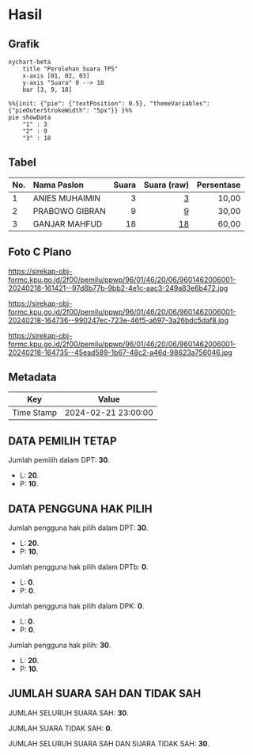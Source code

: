 # Hasil

## Grafik

```mermaid
xychart-beta
    title "Perolehan Suara TPS"
    x-axis [01, 02, 03]
    y-axis "Suara" 0 --> 18
    bar [3, 9, 18]
```

```mermaid
%%{init: {"pie": {"textPosition": 0.5}, "themeVariables": {"pieOuterStrokeWidth": "5px"}} }%%
pie showData
    "1" : 3
    "2" : 9
    "3" : 18
```

## Tabel

| No. | Nama Paslon    | Suara | Suara (raw) | Persentase |
|:--- |:-------------- | -----:| -----------:| ----------:|
| 1   | ANIES MUHAIMIN | 3     | [3][p-1]    | 10,00      |
| 2   | PRABOWO GIBRAN | 9     | [9][p-2]    | 30,00      |
| 3   | GANJAR MAHFUD  | 18    | [18][p-3]   | 60,00      |


[p-1]: https://github.com/gigit-pemilu/pemilu-2024-96-papua-barat-daya/blob/main/pilpres/hitung-suara/sub/96-papua-barat-daya/sub/01-sorong/sub/46-sunook/sub/2006-sulya/sub/001-tps/sub/paslon-1.txt
[p-2]: https://github.com/gigit-pemilu/pemilu-2024-96-papua-barat-daya/blob/main/pilpres/hitung-suara/sub/96-papua-barat-daya/sub/01-sorong/sub/46-sunook/sub/2006-sulya/sub/001-tps/sub/paslon-2.txt
[p-3]: https://github.com/gigit-pemilu/pemilu-2024-96-papua-barat-daya/blob/main/pilpres/hitung-suara/sub/96-papua-barat-daya/sub/01-sorong/sub/46-sunook/sub/2006-sulya/sub/001-tps/sub/paslon-3.txt

## Foto C Plano

https://sirekap-obj-formc.kpu.go.id/2f00/pemilu/ppwp/96/01/46/20/06/9601462006001-20240218-161421--97d8b77b-9bb2-4e1c-aac3-249a83e6b472.jpg

https://sirekap-obj-formc.kpu.go.id/2f00/pemilu/ppwp/96/01/46/20/06/9601462006001-20240218-164736--990247ec-723e-46f5-a697-3a26bdc5daf8.jpg

https://sirekap-obj-formc.kpu.go.id/2f00/pemilu/ppwp/96/01/46/20/06/9601462006001-20240218-164735--45ead589-1b67-48c2-a46d-98623a756046.jpg


## Metadata

| Key        | Value               |
| ---------- | ------------------- |
| Time Stamp | 2024-02-21 23:00:00 |


## DATA PEMILIH TETAP

Jumlah pemilih dalam DPT: **30**.
 * L: **20**.
 * P: **10**.

## DATA PENGGUNA HAK PILIH

Jumlah pengguna hak pilih dalam DPT: **30**.
 * L: **20**.
 * P: **10**.

Jumlah pengguna hak pilih dalam DPTb: **0**.
 * L: **0**.
 * P: **0**.

Jumlah pengguna hak pilih dalam DPK: **0**.
 * L: **0**.
 * P: **0**.

Jumlah pengguna hak pilih: **30**.
 * L: **20**.
 * P: **10**.

## JUMLAH SUARA SAH DAN TIDAK SAH

JUMLAH SELURUH SUARA SAH: **30**.

JUMLAH SUARA TIDAK SAH: **0**.

JUMLAH SELURUH SUARA SAH DAN SUARA TIDAK SAH: **30**.


